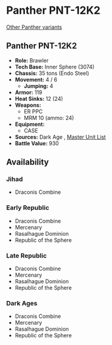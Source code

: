 # Panther PNT-12K2 

[Other Panther variants](../panther.md) 

## Panther PNT-12K2 

- **Role:** Brawler 
- **Tech Base:** Inner Sphere (3074) 
- **Chassis:** 35 tons (Endo Steel) 
- **Movement:** 4 / 6 
  - **Jumping:** 4 
- **Armor:** 119 
- **Heat Sinks:** 12 (24) 
- **Weapons:** 
  - ER PPC 
  - MRM 10 (ammo: 24) 
- **Equipment:** 
  - CASE 
- **Sources:** Dark Age , [Master Unit List](http://masterunitlist.info/Unit/Details/2420/panther-pnt-12k2) 
- **Battle Value:** 930 

## Availability 

### Jihad 

- Draconis Combine 

### Early Republic 

- Draconis Combine 
- Mercenary 
- Rasalhague Dominion 
- Republic of the Sphere 

### Late Republic 

- Draconis Combine 
- Mercenary 
- Rasalhague Dominion 
- Republic of the Sphere 

### Dark Ages 

- Draconis Combine 
- Mercenary 
- Rasalhague Dominion 
- Republic of the Sphere 

